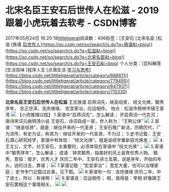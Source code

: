 # 北宋名臣王安石后世传人在松滋 - 2019跟着小虎玩着去软考 - CSDN博客
2017年05月24日 16:20:18[littletigerat](https://me.csdn.net/littletigerat)阅读数：496标签：[王安石																[北宋名臣																[松滋																[族谱																[后世传人](https://so.csdn.net/so/search/s.do?q=后世传人&t=blog)](https://so.csdn.net/so/search/s.do?q=族谱&t=blog)](https://so.csdn.net/so/search/s.do?q=松滋&t=blog)](https://so.csdn.net/so/search/s.do?q=北宋名臣&t=blog)](https://so.csdn.net/so/search/s.do?q=王安石&t=blog)
个人分类：[百科解答																[生活百味																[程序人生																[点滴生活																[学习与思考](https://blog.csdn.net/littletigerat/article/category/646894)](https://blog.csdn.net/littletigerat/article/category/666611)](https://blog.csdn.net/littletigerat/article/category/779495)](https://blog.csdn.net/littletigerat/article/category/647937)](https://blog.csdn.net/littletigerat/article/category/715330)

**北宋名臣王安石后世传人在松滋**
王氏族谱
启燕词先，继圣绍贤，
经文光焕，毓秀序年，
忠正世泽，吉庆维缘，
宏宜家治，应运相传。
地点：松滋市杨林市镇王家湾
![](https://mmbiz.qlogo.cn/mmbiz_png/lwbxYTQ6oCjKRb0ER1EMXfDk4WdVF9hvEibibHEDU5fGEzPCW4BlmWegkhnwGEph9cNR1XNcHW62BmodQS73MVKw/0?wx_fmt=png)
【小虎推理过程】
1.家谱中“启燕词先”，怎么解读；
开启燕词一代先河；
唐诗宋词元曲明清小说
王安石，诗词自成一家，世人称为：“王荆公体”
![](https://mmbiz.qlogo.cn/mmbiz_png/lwbxYTQ6oCjKRb0ER1EMXfDk4WdVF9hvJZM6I8Uz1s2ibPLv6RyYGw4apLe1MgQ4NicQ4IN37ib7QX4EfnbMO1ueg/0?wx_fmt=png)
2.家谱：“继圣绍贤”，就是：继往开来的一代圣贤；
王安石推广新法，历朝历代，广为流传，有史为证，称其为：继往开来的一代圣贤，不为过；
3.史书记载：王安石潜心研究经学，家谱中有体现：
“经文光焕”，就是说经学重新容光焕发；
![](https://mmbiz.qlogo.cn/mmbiz_png/lwbxYTQ6oCjKRb0ER1EMXfDk4WdVF9hvZNdZbvW1RdTfibNibY3ictPSIh9mwGTx6X4Em0N1IhQlOCte6cqib4FEwA/0?wx_fmt=png)
4.王文公，文字，对王安石，太重要的，必须体现在家谱中
“经文光焕”；
![](https://mmbiz.qlogo.cn/mmbiz_png/lwbxYTQ6oCjKRb0ER1EMXfDk4WdVF9hvwzEric3oDGGwrERsUZAb9dH1YloicaIVClW5lw3wvJt3lORMP0HIAUOw/0?wx_fmt=png)
5.家谱中“毓秀序年”，怎么解读；
成语：钟灵毓秀，指美好的风土诞育优秀人物。
毓秀，意指：俊才，优秀人才
庆历二年中，王安石进士及第，说是序年，开始的年头，说的过去，靠谱；
![](https://mmbiz.qlogo.cn/mmbiz_png/lwbxYTQ6oCjKRb0ER1EMXfDk4WdVF9hvnm84ZO54qpYOTDqSqY38ic8p8beEMtPRR5m5obUIRlQJaH0wREGNOPg/0?wx_fmt=png)
7.家谱记载：“宏宜家治”；
宽宏大量，也可以治理家庭；
史书专门记载过此事，见下图。
![](https://mmbiz.qlogo.cn/mmbiz_png/lwbxYTQ6oCjKRb0ER1EMXfDk4WdVF9hvO0Q4Clm0tRp9WTSTxcogqmonY2rEjpsCv26Qkriapn1blWCdd31xZJw/0?wx_fmt=png)
8.家谱有一句：吉庆维缘
庆历二年，中了进士，所以：有缘啊！
![](https://mmbiz.qlogo.cn/mmbiz_png/lwbxYTQ6oCjKRb0ER1EMXfDk4WdVF9hvqNFRBWfNIL75p50EXPONL4vkKYuzpwZjwKowVmnECHtRglBjgqQ1Ww/0?wx_fmt=png)
9.家谱说：应运相传；
相，值得是：宰相
好像跟王安石罢相这个事情相关。
![](https://mmbiz.qlogo.cn/mmbiz_png/lwbxYTQ6oCjKRb0ER1EMXfDk4WdVF9hv33x1BfoVNNto6KibkU0HOEzFHOuaawcWDOfSBQ25JteVonFnOULj3aA/0?wx_fmt=png)
![](https://mmbiz.qlogo.cn/mmbiz_jpg/lwbxYTQ6oCjKRb0ER1EMXfDk4WdVF9hvXIJ8YFNdX3ldGNUIBO5icGtIHSPIDgZMZmt0qxJABeBiafuQVYiczbH4w/0?wx_fmt=jpeg)
